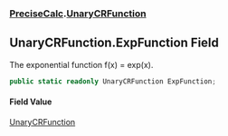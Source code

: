 ### [PreciseCalc](PreciseCalc.md 'PreciseCalc').[UnaryCRFunction](PreciseCalc.UnaryCRFunction.md 'PreciseCalc.UnaryCRFunction')

## UnaryCRFunction.ExpFunction Field

The exponential function f(x) = exp(x).

```csharp
public static readonly UnaryCRFunction ExpFunction;
```

#### Field Value
[UnaryCRFunction](PreciseCalc.UnaryCRFunction.md 'PreciseCalc.UnaryCRFunction')